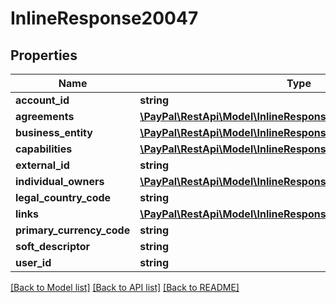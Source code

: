 # InlineResponse20047

## Properties
Name | Type | Description | Notes
------------ | ------------- | ------------- | -------------
**account_id** | **string** |  | [optional] 
**agreements** | [**\PayPal\RestApi\Model\InlineResponse20113Agreements[]**](InlineResponse20113Agreements.md) |  | [optional] 
**business_entity** | [**\PayPal\RestApi\Model\InlineResponse20047BusinessEntity**](InlineResponse20047BusinessEntity.md) |  | [optional] 
**capabilities** | [**\PayPal\RestApi\Model\InlineResponse20113Capabilities[]**](InlineResponse20113Capabilities.md) |  | [optional] 
**external_id** | **string** |  | [optional] 
**individual_owners** | [**\PayPal\RestApi\Model\InlineResponse20047IndividualOwners[]**](InlineResponse20047IndividualOwners.md) |  | [optional] 
**legal_country_code** | **string** |  | [optional] 
**links** | [**\PayPal\RestApi\Model\InlineResponse20047Links[]**](InlineResponse20047Links.md) |  | [optional] 
**primary_currency_code** | **string** |  | [optional] 
**soft_descriptor** | **string** |  | [optional] 
**user_id** | **string** |  | [optional] 

[[Back to Model list]](../README.md#documentation-for-models) [[Back to API list]](../README.md#documentation-for-api-endpoints) [[Back to README]](../README.md)


